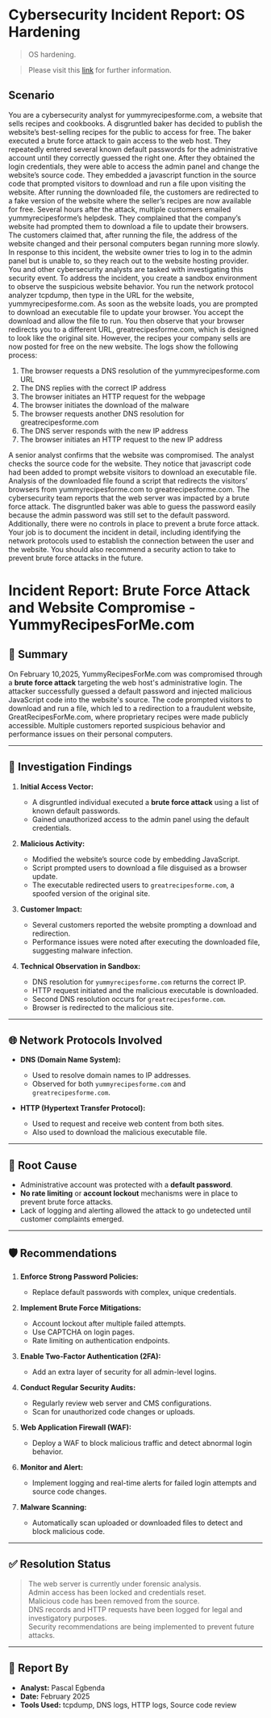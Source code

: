 # Cybersecurity Incident Report: OS Hardening
> OS hardening.

> Please visit this [link](https://www.coursera.org/learn/networks-and-network-security?specialization=google-cybersecurity) for further information. 

## Scenario

You are a cybersecurity analyst for yummyrecipesforme.com, a website that sells recipes and cookbooks. A disgruntled baker has decided to publish the website’s best-selling recipes for the public to access for free. 
The baker executed a brute force attack to gain access to the web host. They repeatedly entered several known default passwords for the administrative account until they correctly guessed the right one. After they obtained the login credentials, they were able to access the admin panel and change the website’s source code. They embedded a javascript function in the source code that prompted visitors to download and run a file upon visiting the website. After running the downloaded file, the customers are redirected to a fake version of the website where the seller’s recipes are now available for free.
Several hours after the attack, multiple customers emailed yummyrecipesforme’s helpdesk. They complained that the company’s website had prompted them to download a file to update their browsers. The customers claimed that, after running the file, the address of the website changed and their personal computers began running more slowly. 
In response to this incident, the website owner tries to log in to the admin panel but is unable to, so they reach out to the website hosting provider. You and other cybersecurity analysts are tasked with investigating this security event.
To address the incident, you create a sandbox environment to observe the suspicious website behavior. You run the network protocol analyzer tcpdump, then type in the URL for the website, yummyrecipesforme.com. As soon as the website loads, you are prompted to download an executable file to update your browser. You accept the download and allow the file to run. You then observe that your browser redirects you to a different URL, greatrecipesforme.com, which is designed to look like the original site. However, the recipes your company sells are now posted for free on the new website. The logs show the following process:
1. The browser requests a DNS resolution of the yummyrecipesforme.com URL
2. The DNS replies with the correct IP address
3. The browser initiates an HTTP request for the webpage
4. The browser initiates the download of the malware
5. The browser requests another DNS resolution for greatrecipesforme.com
6. The DNS server responds with the new IP address
7. The browser initiates an HTTP request to the new IP address <br>

A senior analyst confirms that the website was compromised. The analyst checks the source code for the website. They notice that javascript code had been added to prompt website visitors to download an executable file. Analysis of the downloaded file found a script that redirects the visitors’ browsers from yummyrecipesforme.com to greatrecipesforme.com. 
The cybersecurity team reports that the web server was impacted by a brute force attack. The disgruntled baker was able to guess the password easily because the admin password was still set to the default password. Additionally, there were no controls in place to prevent a brute force attack. 
Your job is to document the incident in detail, including identifying the network protocols used to establish the connection between the user and the website.  You should also recommend a security action to take to prevent brute force attacks in the future.


# Incident Report: Brute Force Attack and Website Compromise - YummyRecipesForMe.com

## 📌 Summary

On February 10,2025, YummyRecipesForMe.com was compromised through a **brute force attack** targeting the web host's administrative login. The attacker successfully guessed a default password and injected malicious JavaScript code into the website's source. The code prompted visitors to download and run a file, which led to a redirection to a fraudulent website, GreatRecipesForMe.com, where proprietary recipes were made publicly accessible. Multiple customers reported suspicious behavior and performance issues on their personal computers.

---

## 🧪 Investigation Findings

1. **Initial Access Vector:**
   - A disgruntled individual executed a **brute force attack** using a list of known default passwords.
   - Gained unauthorized access to the admin panel using the default credentials.

2. **Malicious Activity:**
   - Modified the website’s source code by embedding JavaScript.
   - Script prompted users to download a file disguised as a browser update.
   - The executable redirected users to `greatrecipesforme.com`, a spoofed version of the original site.

3. **Customer Impact:**
   - Several customers reported the website prompting a download and redirection.
   - Performance issues were noted after executing the downloaded file, suggesting malware infection.

4. **Technical Observation in Sandbox:**
   - DNS resolution for `yummyrecipesforme.com` returns the correct IP.
   - HTTP request initiated and the malicious executable is downloaded.
   - Second DNS resolution occurs for `greatrecipesforme.com`.
   - Browser is redirected to the malicious site.

---

## 🌐 Network Protocols Involved

- **DNS (Domain Name System):**
  - Used to resolve domain names to IP addresses.
  - Observed for both `yummyrecipesforme.com` and `greatrecipesforme.com`.

- **HTTP (Hypertext Transfer Protocol):**
  - Used to request and receive web content from both sites.
  - Also used to download the malicious executable file.

---

## 🧠 Root Cause

- Administrative account was protected with a **default password**.
- **No rate limiting** or **account lockout** mechanisms were in place to prevent brute force attacks.
- Lack of logging and alerting allowed the attack to go undetected until customer complaints emerged.

---

## 🛡️ Recommendations

1. **Enforce Strong Password Policies:**
   - Replace default passwords with complex, unique credentials.

2. **Implement Brute Force Mitigations:**
   - Account lockout after multiple failed attempts.
   - Use CAPTCHA on login pages.
   - Rate limiting on authentication endpoints.

3. **Enable Two-Factor Authentication (2FA):**
   - Add an extra layer of security for all admin-level logins.

4. **Conduct Regular Security Audits:**
   - Regularly review web server and CMS configurations.
   - Scan for unauthorized code changes or uploads.

5. **Web Application Firewall (WAF):**
   - Deploy a WAF to block malicious traffic and detect abnormal login behavior.

6. **Monitor and Alert:**
   - Implement logging and real-time alerts for failed login attempts and source code changes.

7. **Malware Scanning:**
   - Automatically scan uploaded or downloaded files to detect and block malicious code.

---

## ✅ Resolution Status

> The web server is currently under forensic analysis.  
> Admin access has been locked and credentials reset.  
> Malicious code has been removed from the source.  
> DNS records and HTTP requests have been logged for legal and investigatory purposes.  
> Security recommendations are being implemented to prevent future attacks.

---

## 📁 Report By

- **Analyst:** Pascal Egbenda
- **Date:** February 2025
- **Tools Used:** tcpdump, DNS logs, HTTP logs, Source code review  
